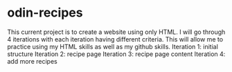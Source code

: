 # odin-recipes
This current project is to create a website using only HTML. 
I will go through 4 iterations with each iteration having different criteria. 
This will allow me to practice using my HTML skills as well as my github skills.
Iteration 1: initial structure
Iteration 2: recipe page
Iteration 3: recipe page content
Iteration 4: add more recipes